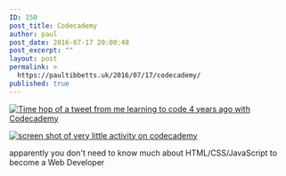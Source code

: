 ```yaml
---
ID: 150
post_title: Codecademy
author: paul
post_date: 2016-07-17 20:00:48
post_excerpt: ""
layout: post
permalink: >
  https://paultibbetts.uk/2016/07/17/codecademy/
published: true
---
```

<a href="https://paultibbetts.uk/app/uploads/2016/07/IMG_7032.jpg"><img class="alignnone size-large wp-image-151" src="https://paultibbetts.uk/app/uploads/2016/07/IMG_7032-1024x350.jpg" alt="Time hop of a tweet from me learning to code 4 years ago with Codecademy" /></a>

<a href="https://paultibbetts.uk/app/uploads/2016/07/Screen-Shot-2016-07-17-at-21.47.41.jpg"><img class="alignnone size-large wp-image-152" src="https://paultibbetts.uk/app/uploads/2016/07/Screen-Shot-2016-07-17-at-21.47.41-1024x764.jpg" alt="screen shot of very little activity on codecademy" /></a>

apparently you don't need to know much about HTML/CSS/JavaScript to become a Web Developer